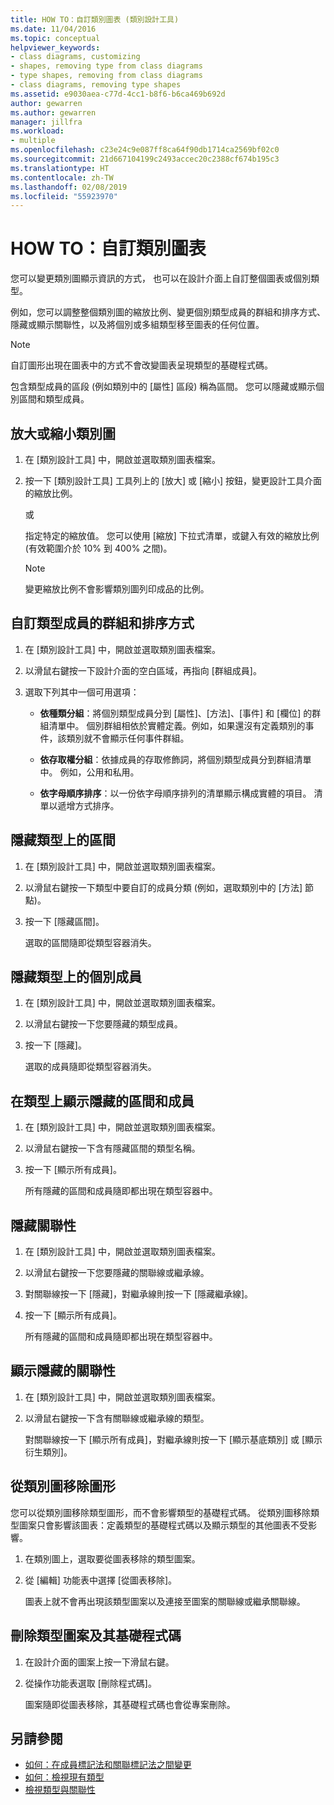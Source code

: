 ```yaml
---
title: HOW TO：自訂類別圖表 (類別設計工具)
ms.date: 11/04/2016
ms.topic: conceptual
helpviewer_keywords:
- class diagrams, customizing
- shapes, removing type from class diagrams
- type shapes, removing from class diagrams
- class diagrams, removing type shapes
ms.assetid: e9030aea-c77d-4cc1-b8f6-b6ca469b692d
author: gewarren
ms.author: gewarren
manager: jillfra
ms.workload:
- multiple
ms.openlocfilehash: c23e24c9e087ff8ca64f90db1714ca2569bf02c0
ms.sourcegitcommit: 21d667104199c2493accec20c2388cf674b195c3
ms.translationtype: HT
ms.contentlocale: zh-TW
ms.lasthandoff: 02/08/2019
ms.locfileid: "55923970"
---
```

# <a name="how-to-customize-class-diagrams"></a>HOW TO：自訂類別圖表

您可以變更類別圖顯示資訊的方式， 也可以在設計介面上自訂整個圖表或個別類型。

例如，您可以調整整個類別圖的縮放比例、變更個別類型成員的群組和排序方式、隱藏或顯示關聯性，以及將個別或多組類型移至圖表的任何位置。

> [!NOTE]
> 自訂圖形出現在圖表中的方式不會改變圖表呈現類型的基礎程式碼。

包含類型成員的區段 (例如類別中的 [屬性] 區段) 稱為區間。 您可以隱藏或顯示個別區間和類型成員。

## <a name="zoom-in-and-out-of-the-class-diagram"></a>放大或縮小類別圖

1. 在 [類別設計工具] 中，開啟並選取類別圖表檔案。

2. 按一下 [類別設計工具] 工具列上的 [放大] 或 [縮小] 按鈕，變更設計工具介面的縮放比例。

     或

     指定特定的縮放值。 您可以使用 [縮放] 下拉式清單，或鍵入有效的縮放比例 (有效範圍介於 10% 到 400% 之間)。

    > [!NOTE]
    > 變更縮放比例不會影響類別圖列印成品的比例。

## <a name="customize-grouping-and-sorting-of-type-members"></a>自訂類型成員的群組和排序方式

1. 在 [類別設計工具] 中，開啟並選取類別圖表檔案。

2. 以滑鼠右鍵按一下設計介面的空白區域，再指向 [群組成員]。

3. 選取下列其中一個可用選項：

    - **依種類分組**：將個別類型成員分到 [屬性]、[方法]、[事件] 和 [欄位] 的群組清單中。 個別群組相依於實體定義。例如，如果還沒有定義類別的事件，該類別就不會顯示任何事件群組。

    - **依存取權分組**：依據成員的存取修飾詞，將個別類型成員分到群組清單中。 例如，公用和私用。

    - **依字母順序排序**：以一份依字母順序排列的清單顯示構成實體的項目。 清單以遞增方式排序。

## <a name="hide-compartments-on-a-type"></a>隱藏類型上的區間

1. 在 [類別設計工具] 中，開啟並選取類別圖表檔案。

2. 以滑鼠右鍵按一下類型中要自訂的成員分類 (例如，選取類別中的 [方法] 節點)。

3. 按一下 [隱藏區間]。

     選取的區間隨即從類型容器消失。

## <a name="hide-individual-members-on-a-type"></a>隱藏類型上的個別成員

1. 在 [類別設計工具] 中，開啟並選取類別圖表檔案。

2. 以滑鼠右鍵按一下您要隱藏的類型成員。

3. 按一下 [隱藏]。

     選取的成員隨即從類型容器消失。

## <a name="show-hidden-compartments-and-members-on-a-type"></a>在類型上顯示隱藏的區間和成員

1. 在 [類別設計工具] 中，開啟並選取類別圖表檔案。

2. 以滑鼠右鍵按一下含有隱藏區間的類型名稱。

3. 按一下 [顯示所有成員]。

     所有隱藏的區間和成員隨即都出現在類型容器中。

## <a name="hide-relationships"></a>隱藏關聯性

1. 在 [類別設計工具] 中，開啟並選取類別圖表檔案。

2. 以滑鼠右鍵按一下您要隱藏的關聯線或繼承線。

3. 對關聯線按一下 [隱藏]，對繼承線則按一下 [隱藏繼承線]。

4. 按一下 [顯示所有成員]。

     所有隱藏的區間和成員隨即都出現在類型容器中。

## <a name="show-hidden-relationships"></a>顯示隱藏的關聯性

1. 在 [類別設計工具] 中，開啟並選取類別圖表檔案。

2. 以滑鼠右鍵按一下含有關聯線或繼承線的類型。

   對關聯線按一下 [顯示所有成員]，對繼承線則按一下 [顯示基底類別] 或 [顯示衍生類別]。

## <a name="remove-a-shape-from-a-class-diagram"></a>從類別圖移除圖形
您可以從類別圖移除類型圖形，而不會影響類型的基礎程式碼。 從類別圖移除類型圖案只會影響該圖表：定義類型的基礎程式碼以及顯示類型的其他圖表不受影響。

1. 在類別圖上，選取要從圖表移除的類型圖案。

2. 從 [編輯] 功能表中選擇 [從圖表移除]。

     圖表上就不會再出現該類型圖案以及連接至圖案的關聯線或繼承關聯線。

## <a name="delete-a-type-shape-and-its-underlying-code"></a>刪除類型圖案及其基礎程式碼

1. 在設計介面的圖案上按一下滑鼠右鍵。

2. 從操作功能表選取 [刪除程式碼]。

     圖案隨即從圖表移除，其基礎程式碼也會從專案刪除。

## <a name="see-also"></a>另請參閱

- [如何：在成員標記法和關聯標記法之間變更](how-to-change-between-member-notation-and-association-notation.md)
- [如何：檢視現有類型](how-to-view-existing-types.md)
- [檢視類型與關聯性](designing-and-viewing-classes-and-types.md)